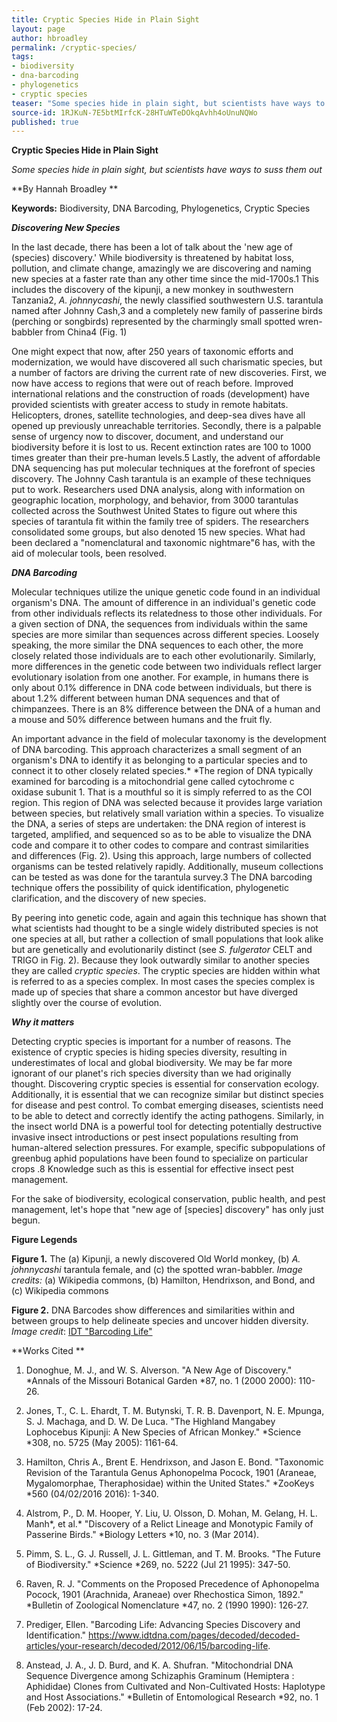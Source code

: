 ```yaml
---
title: Cryptic Species Hide in Plain Sight
layout: page
author: hbroadley
permalink: /cryptic-species/
tags:
- biodiversity
- dna-barcoding
- phylogenetics
- cryptic species
teaser: "Some species hide in plain sight, but scientists have ways to suss them out."
source-id: 1RJKuN-7E5btMIrfcK-28HTuWTeDOkqAvhh4oUnuNQWo
published: true
---
```

**Cryptic Species Hide in Plain Sight**

*Some species hide in plain sight, but scientists have ways to suss them out*

**By Hannah Broadley **

**Keywords:** Biodiversity, DNA Barcoding, Phylogenetics, Cryptic Species

**_Discovering New Species_**

In the last decade, there has been a lot of talk about the 'new age of (species) discovery.' While biodiversity is threatened by habitat loss, pollution, and climate change, amazingly we are discovering and naming new species at a faster rate than any other time since the mid-1700s.1 This includes the discovery of the kipunji, a new monkey in southwestern Tanzania2, *A. johnnycashi*, the newly classified southwestern U.S. tarantula named after Johnny Cash,3 and a completely new family of passerine birds (perching or songbirds) represented by the charmingly small spotted wren-babbler from China4 (Fig. 1) 

One might expect that now, after 250 years of taxonomic efforts and modernization, we would have discovered all such charismatic species, but a number of factors are driving the current rate of new discoveries.  First, we now have access to regions that were out of reach before.  Improved international relations and the construction of roads (development) have provided scientists with greater access to study in remote habitats. Helicopters, drones, satellite technologies, and deep-sea dives have all opened up previously unreachable territories.  Secondly, there is a palpable sense of urgency now to discover, document, and understand our biodiversity before it is lost to us.  Recent extinction rates are 100 to 1000 times greater than their pre-human levels.5 Lastly, the advent of affordable DNA sequencing has put molecular techniques at the forefront of species discovery.  The Johnny Cash tarantula is an example of these techniques put to work.  Researchers used DNA analysis, along with information on geographic location, morphology, and behavior, from 3000 tarantulas collected across the Southwest United States to figure out where this species of tarantula fit within the family tree of spiders.  The researchers consolidated some groups, but also denoted 15 new species.  What had been declared a "nomenclatural and taxonomic nightmare"6  has, with the aid of molecular tools, been resolved.  

**_DNA Barcoding_**

Molecular techniques utilize the unique genetic code found in an individual organism's DNA.  The amount of difference in an individual's genetic code from other individuals reflects its relatedness to those other individuals. For a given section of DNA, the sequences from individuals within the same species are more similar than sequences across different species.  Loosely speaking, the more similar the DNA sequences to each other, the more closely related those individuals are to each other evolutionarily.  Similarly, more differences in the genetic code between two individuals reflect larger evolutionary isolation from one another.  For example, in humans there is only about 0.1% difference in DNA code between individuals, but there is about 1.2% different between human DNA sequences and that of chimpanzees.  There is an 8% difference between the DNA of a human and a mouse and 50% difference between humans and the fruit fly. 

 

An important advance in the field of molecular taxonomy is the development of DNA barcoding. This approach characterizes a small segment of an organism's DNA to identify it as belonging to a particular species and to connect it to other closely related species.* *The region of DNA typically examined for barcoding is a mitochondrial gene called cytochrome c oxidase subunit 1.  That is a mouthful so it is simply referred to as the COI region. This region of DNA was selected because it provides large variation between species, but relatively small variation within a species. To visualize the DNA, a series of steps are undertaken: the DNA region of interest is targeted, amplified, and sequenced so as to be able to visualize the DNA code and compare it to other codes to compare and contrast similarities and differences (Fig. 2). Using this approach, large numbers of collected organisms can be tested relatively rapidly.  Additionally, museum collections can be tested as was done for the tarantula survey.3  The DNA barcoding technique offers the possibility of quick identification, phylogenetic clarification, and the discovery of new species.  

By peering into genetic code, again and again this technique has shown that what scientists had thought to be a single widely distributed species is not one species at all, but rather a collection of small populations that look alike but are genetically and evolutionarily distinct (see *S. fulgerator* CELT and TRIGO in Fig. 2).  Because they look outwardly similar to another species they are called *cryptic species*. The cryptic species are hidden within what is referred to as a species complex.  In most cases the species complex is made up of species that share a common ancestor but have diverged slightly over the course of evolution. 

**_Why it matters_**

Detecting cryptic species is important for a number of reasons.  The existence of cryptic species is hiding species diversity, resulting in underestimates of local and global biodiversity.  We may be far more ignorant of our planet's rich species diversity than we had originally thought. Discovering cryptic species is essential for conservation ecology. Additionally, it is essential that we can recognize similar but distinct species for disease and pest control. To combat emerging diseases, scientists need to be able to detect and correctly identify the acting pathogens.  Similarly, in the insect world DNA is a powerful tool for detecting potentially destructive invasive insect introductions or pest insect populations resulting from human-altered selection pressures. For example, specific subpopulations of greenbug aphid populations have been found to specialize on particular crops .8 Knowledge such as this is essential for effective insect pest management.   

For the sake of biodiversity, ecological conservation, public health, and pest management, let's hope that "new age of [species] discovery" has only just begun. 

**Figure Legends**

**Figure 1.**  The (a) Kipunji, a newly discovered Old World monkey, (b) *A. johnnycashi* tarantula female, and (c)  the spotted wran-babbler.  *Image credits:* (a) Wikipedia commons, (b) Hamilton, Hendrixson, and Bond, and (c) Wikipedia commons    

**Figure 2.**  DNA Barcodes show differences and similarities within and between groups to help delineate species and uncover hidden diversity.  *Image credit*: [IDT "Barcoding Life"](https://www.idtdna.com/pages/decoded/decoded-articles/your-research/decoded/2012/06/15/barcoding-life)   

**Works Cited **

1. Donoghue, M. J., and W. S. Alverson. "A New Age of Discovery." *Annals of the Missouri Botanical Garden *87, no. 1 (2000 2000): 110-26.

2. Jones, T., C. L. Ehardt, T. M. Butynski, T. R. B. Davenport, N. E. Mpunga, S. J. Machaga, and D. W. De Luca. "The Highland Mangabey Lophocebus Kipunji: A New Species of African Monkey." *Science *308, no. 5725 (May 2005): 1161-64.

3. Hamilton, Chris A., Brent E. Hendrixson, and Jason E. Bond. "Taxonomic Revision of the Tarantula Genus Aphonopelma Pocock, 1901 (Araneae, Mygalomorphae, Theraphosidae) within the United States." *ZooKeys *560 (04/02/2016 2016): 1-340.

4. Alstrom, P., D. M. Hooper, Y. Liu, U. Olsson, D. Mohan, M. Gelang, H. L. Manh*, et al.* "Discovery of a Relict Lineage and Monotypic Family of Passerine Birds." *Biology Letters *10, no. 3 (Mar 2014).

5. Pimm, S. L., G. J. Russell, J. L. Gittleman, and T. M. Brooks. "The Future of Biodiversity." *Science *269, no. 5222 (Jul 21 1995): 347-50.

6. Raven, R. J. "Comments on the Proposed Precedence of Aphonopelma Pocock, 1901 (Arachnida, Araneae) over Rhechostica Simon, 1892." *Bulletin of Zoological Nomenclature *47, no. 2 (1990 1990): 126-27.

7. Prediger, Ellen. "Barcoding Life: Advancing Species Discovery and Identification." https://www.idtdna.com/pages/decoded/decoded-articles/your-research/decoded/2012/06/15/barcoding-life.

8. Anstead, J. A., J. D. Burd, and K. A. Shufran. "Mitochondrial DNA Sequence Divergence among Schizaphis Graminum (Hemiptera : Aphididae) Clones from Cultivated and Non-Cultivated Hosts: Haplotype and Host Associations." *Bulletin of Entomological Research *92, no. 1 (Feb 2002): 17-24.

